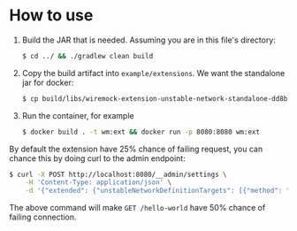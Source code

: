 # How to use

1. Build the JAR that is needed. Assuming you are in this file's directory:

    ```bash
   $ cd ../ && ./gradlew clean build
   ```
   
2. Copy the build artifact into `example/extensions`. We want the standalone jar for docker:

    ```bash
   $ cp build/libs/wiremock-extension-unstable-network-standalone-dd8bcf6.dirty.jar example/extensions/wiremock-extension-unstable-network-standalone.jar
   ```

3. Run the container, for example

    ```bash
   $ docker build . -t wm:ext && docker run -p 8080:8080 wm:ext
   ```

By default the extension have 25% chance of failing request, you can chance this by doing curl to the admin endpoint:

```bash
$ curl -X POST http://localhost:8080/__admin/settings \
    -H 'Content-Type: application/json' \
    -d '{"extended": {"unstableNetworkDefinitionTargets": [{"method": "GET", "path": "/hello-world"}], "unstableNetworkDefinitionChance": 0.5}}'
```

The above command will make `GET /hello-world` have 50% chance of failing connection.